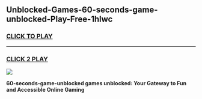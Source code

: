 
## Unblocked-Games-60-seconds-game-unblocked-Play-Free-1hlwc
<h3>
<a href="https://premium76.site?title=60-seconds-game-unblocked&ref=18A1">CLICK TO PLAY</a></h3>
<hr>

<h3>
<a href="https://premium76.site?title=60-seconds-game-unblocked&ref=18A1">CLICK 2 PLAY</a>
  
</h3>

<a href="https://premium76.site?title=60-seconds-game-unblocked&ref=18A1"><img src="https://clearcache.store/games.png"></a>


**60-seconds-game-unblocked games unblocked: Your Gateway to Fun and Accessible Online Gaming**
